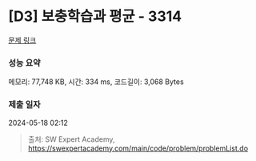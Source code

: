 # [D3] 보충학습과 평균 - 3314 

[문제 링크](https://swexpertacademy.com/main/code/problem/problemDetail.do?contestProbId=AWBnA2jaxDsDFAWr) 

### 성능 요약

메모리: 77,748 KB, 시간: 334 ms, 코드길이: 3,068 Bytes

### 제출 일자

2024-05-18 02:12



> 출처: SW Expert Academy, https://swexpertacademy.com/main/code/problem/problemList.do